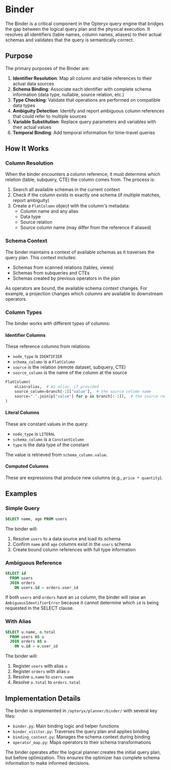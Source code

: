 # Binder

The Binder is a critical component in the Opteryx query engine that bridges the gap between the logical query plan and the physical execution. It resolves all identifiers (table names, column names, aliases) to their actual schemas and validates that the query is semantically correct.

## Purpose

The primary purposes of the Binder are:

1. **Identifier Resolution**: Map all column and table references to their actual data sources
2. **Schema Binding**: Associate each identifier with complete schema information (data type, nullable, source relation, etc.)
3. **Type Checking**: Validate that operations are performed on compatible data types
4. **Ambiguity Detection**: Identify and report ambiguous column references that could refer to multiple sources
5. **Variable Substitution**: Replace query parameters and variables with their actual values
6. **Temporal Binding**: Add temporal information for time-travel queries

## How It Works

### Column Resolution

When the binder encounters a column reference, it must determine which relation (table, subquery, CTE) the column comes from. The process is:

1. Search all available schemas in the current context
2. Check if the column exists in exactly one schema (if multiple matches, report ambiguity)
3. Create a `FlatColumn` object with the column's metadata:
   - Column name and any alias
   - Data type
   - Source relation
   - Source column name (may differ from the reference if aliased)

### Schema Context

The binder maintains a context of available schemas as it traverses the query plan. This context includes:

- Schemas from scanned relations (tables, views)
- Schemas from subqueries and CTEs
- Schemas created by previous operators in the plan

As operators are bound, the available schema context changes. For example, a projection changes which columns are available to downstream operators.

### Column Types

The binder works with different types of columns:

#### Identifier Columns

These reference columns from relations:

- `node_type` is `IDENTIFIER`
- `schema_column` is a `FlatColumn`
- `source` is the relation (remote dataset, subquery, CTE)
- `source_column` is the name of the column at the source

```python
FlatColumn(
    alias=alias,  # AS alias, if provided
    source_column=branch[-1]["value"],  # the source column name
    source=".".join(p["value"] for p in branch[:-1]),  # the source relation
)
```

#### Literal Columns

These are constant values in the query:

- `node_type` is `LITERAL`
- `schema_column` is a `ConstantColumn`
- `type` is the data type of the constant

The value is retrieved from `schema_column.value`.

#### Computed Columns

These are expressions that produce new columns (e.g., `price * quantity`).

## Examples

### Simple Query

```sql
SELECT name, age FROM users
```

The binder will:
1. Resolve `users` to a data source and load its schema
2. Confirm `name` and `age` columns exist in the `users` schema
3. Create bound column references with full type information

### Ambiguous Reference

```sql
SELECT id 
  FROM users 
  JOIN orders 
    ON users.id = orders.user_id
```

If both `users` and `orders` have an `id` column, the binder will raise an `AmbiguousIdentifierError` because it cannot determine which `id` is being requested in the SELECT clause.

### With Alias

```sql
SELECT u.name, o.total 
  FROM users AS u 
  JOIN orders AS o 
    ON u.id = o.user_id
```

The binder will:
1. Register `users` with alias `u`
2. Register `orders` with alias `o`  
3. Resolve `u.name` to `users.name`
4. Resolve `o.total` to `orders.total`

## Implementation Details

The binder is implemented in `/opteryx/planner/binder/` with several key files:

- `binder.py`: Main binding logic and helper functions
- `binder_visitor.py`: Traverses the query plan and applies binding
- `binding_context.py`: Manages the schema context during binding
- `operator_map.py`: Maps operators to their schema transformations

The binder operates after the logical planner creates the initial query plan, but before optimization. This ensures the optimizer has complete schema information to make informed decisions.
